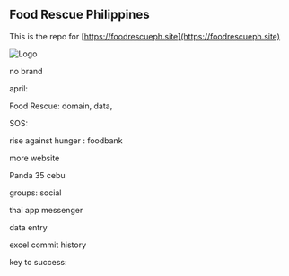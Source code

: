 ## Food Rescue Philippines 

This is the repo for [https://foodrescueph.site](https://foodrescueph.site)

![Logo](https://foodrescueph.site/icons/main.png)

  <!-- Global site tag (gtag.js) - Google Analytics -->
  <script async src="https://www.googletagmanager.com/gtag/js?id={{ .Site.Params.googleAnalitycsID }}"></script>
  <script>
    window.dataLayer = window.dataLayer || [];
    function gtag(){dataLayer.push(arguments);}
    gtag('js', new Date());

    gtag('config', '{{ .Site.Params.googleAnalitycsID }}');
  </script>



no brand 

april: 

Food Rescue: domain, data, 

SOS: 

rise against hunger : foodbank 

more website 

Panda 35 cebu 

groups: social 

thai app messenger 

data entry 

excel commit history 

key to success: 


